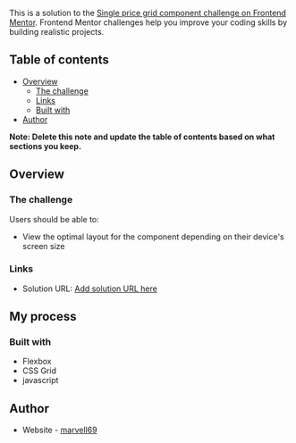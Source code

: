 This is a solution to the [Single price grid component challenge on Frontend Mentor](https://github.com/Marvell69/web3project.git). Frontend Mentor challenges help you improve your coding skills by building realistic projects.

## Table of contents

- [Overview](#overview)
  - [The challenge](#the-challenge)
  - [Links](#links)
  - [Built with](#built-with)
- [Author](#author)

**Note: Delete this note and update the table of contents based on what sections you keep.**

## Overview

### The challenge

Users should be able to:

- View the optimal layout for the component depending on their device's screen size

### Links

- Solution URL: [Add solution URL here](https://github.com/Marvell69/web3project.git)

## My process

### Built with

- Flexbox
- CSS Grid
- javascript

## Author

- Website - [marvell69](https://www.your-site.com)
